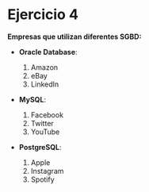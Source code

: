# Ejercicio 4

**Empresas que utilizan diferentes SGBD:**

- **Oracle Database**:
  1. Amazon
  2. eBay
  3. LinkedIn

- **MySQL**:
  1. Facebook
  2. Twitter
  3. YouTube

- **PostgreSQL**:
  1. Apple
  2. Instagram
  3. Spotify
